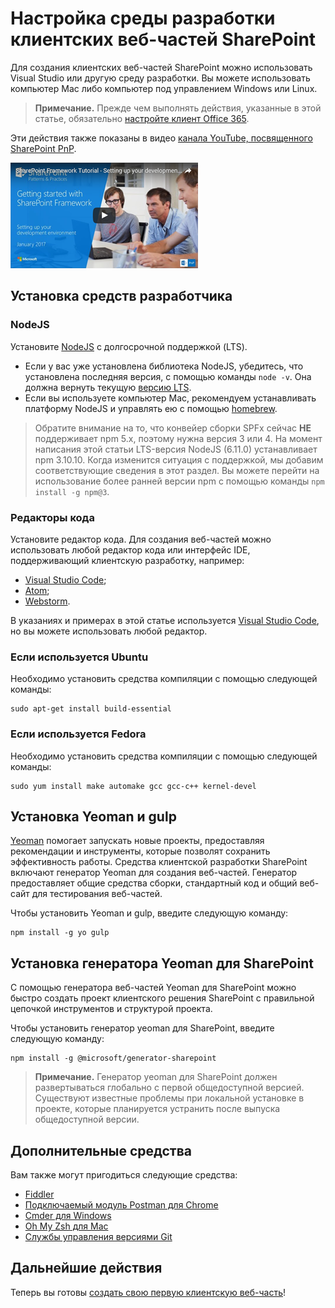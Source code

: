 # <a name="set-up-your-sharepoint-client-side-web-part-development-environment"></a>Настройка среды разработки клиентских веб-частей SharePoint

Для создания клиентских веб-частей SharePoint можно использовать Visual Studio или другую среду разработки. Вы можете использовать компьютер Mac либо компьютер под управлением Windows или Linux.

>**Примечание.** Прежде чем выполнять действия, указанные в этой статье, обязательно [настройте клиент Office 365](./set-up-your-developer-tenant).

Эти действия также показаны в видео [канала YouTube, посвященного SharePoint PnP](https://www.youtube.com/watch?v=_fxYexlUhe0&t=5s&list=PLR9nK3mnD-OXvSWvS2zglCzz4iplhVrKq&index=1). 

<a href="https://www.youtube.com/watch?v=_fxYexlUhe0&t=5s&list=PLR9nK3mnD-OXvSWvS2zglCzz4iplhVrKq">
    <img src="../../images/spfx-youtube-tutorial0.png" alt="Screenshot of the YouTube video player for this tutorial" />
</a>


## <a name="install-developer-tools"></a>Установка средств разработчика

### <a name="nodejs"></a>NodeJS
Установите [NodeJS](https://nodejs.org/en/) с долгосрочной поддержкой (LTS).

* Если у вас уже установлена библиотека NodeJS, убедитесь, что установлена последняя версия, с помощью команды `node -v`. Она должна вернуть текущую [версию LTS](https://nodejs.org/en/download/). 
* Если вы используете компьютер Mac, рекомендуем устанавливать платформу NodeJS и управлять ею с помощью [homebrew](http://brew.sh/). 

> Обратите внимание на то, что конвейер сборки SPFx сейчас **НЕ** поддерживает npm 5.x, поэтому нужна версия 3 или 4. На момент написания этой статьи LTS-версия NodeJS (6.11.0) устанавливает npm 3.10.10. Когда изменится ситуация с поддержкой, мы добавим соответствующие сведения в этот раздел. Вы можете перейти на использование более ранней версии npm с помощью команды `npm install -g npm@3`.

### <a name="code-editors"></a>Редакторы кода
Установите редактор кода. Для создания веб-частей можно использовать любой редактор кода или интерфейс IDE, поддерживающий клиентскую разработку, например:

* [Visual Studio Code](https://code.visualstudio.com/);
* [Atom](https://atom.io);
* [Webstorm](https://www.jetbrains.com/webstorm). 

В указаниях и примерах в этой статье используется [Visual Studio Code](https://code.visualstudio.com/), но вы можете использовать любой редактор. 

### <a name="if-you-are-using-ubuntu"></a>Если используется Ubuntu

Необходимо установить средства компиляции с помощью следующей команды:
    
```
sudo apt-get install build-essential
```

### <a name="if-you-are-using-fedora"></a>Если используется Fedora

Необходимо установить средства компиляции с помощью следующей команды:
    
```
sudo yum install make automake gcc gcc-c++ kernel-devel
```

## <a name="install-yeoman-and-gulp"></a>Установка Yeoman и gulp

[Yeoman](http://yeoman.io/) помогает запускать новые проекты, предоставляя рекомендации и инструменты, которые позволят сохранить эффективность работы. Средства клиентской разработки SharePoint включают генератор Yeoman для создания веб-частей. Генератор предоставляет общие средства сборки, стандартный код и общий веб-сайт для тестирования веб-частей.

Чтобы установить Yeoman и gulp, введите следующую команду:
    
```
npm install -g yo gulp
```

## <a name="install-yeoman-sharepoint-generator"></a>Установка генератора Yeoman для SharePoint

С помощью генератора веб-частей Yeoman для SharePoint можно быстро создать проект клиентского решения SharePoint с правильной цепочкой инструментов и структурой проекта.

Чтобы установить генератор yeoman для SharePoint, введите следующую команду:
    
```
npm install -g @microsoft/generator-sharepoint 
```
>**Примечание.** Генератор yeoman для SharePoint должен развертываться глобально с первой общедоступной версией. Существуют известные проблемы при локальной установке в проекте, которые планируется устранить после выпуска общедоступной версии.


## <a name="optional-tools"></a>Дополнительные средства

Вам также могут пригодиться следующие средства:

* [Fiddler](http://www.telerik.com/fiddler)
* [Подключаемый модуль Postman для Chrome](https://www.getpostman.com/docs/introduction)
* [Cmder для Windows](http://cmder.net/)
* [Oh My Zsh для Mac](http://ohmyz.sh/)
* [Службы управления версиями Git](https://git-scm.com/)

## <a name="next-steps"></a>Дальнейшие действия

Теперь вы готовы [создать свою первую клиентскую веб-часть](web-parts/get-started/build-a-hello-world-web-part)!
